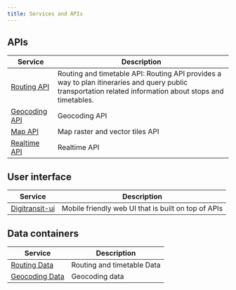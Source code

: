 ```yaml
---
title: Services and APIs
---
```


## APIs
| Service                               | Description                     |
|---------------------------------------|---------------------------------|
| [Routing API](./1-routing-api/)       | Routing and timetable API: Routing API provides a way to plan itineraries and query public transportation related information about stops and timetables.
| [Geocoding API](./2-geocoding-api/)   | Geocoding API
| [Map API](./3-map-api/)               | Map raster and vector tiles API
| [Realtime API](./4-realtime-api/)     | Realtime API

## User interface
| Service                               | Description                     |
|---------------------------------------|---------------------------------|
| [Digitransit-ui](./5-digitransit-ui/) | Mobile friendly web UI that is built on top of APIs

## Data containers
| Service                                                | Description                     |
|--------------------------------------------------------|---------------------------------|
| [Routing Data](./6-data-containers/routing-data/)      | Routing and timetable Data
| [Geocoding Data](./6-data-containers/geocoding-data/)  | Geocoding data               

